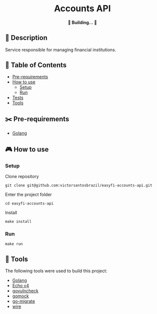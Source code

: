 <h1 align="center">
Accounts API
</h1>

<h4 align="center">
🚧   Building...  🚧
</h4>

## 📰 Description

Service responsible for managing financial institutions.

## 📔 Table of Contents

<!--ts-->

- [Pre-requirements](#✂️-pre-requirements)
- [How to use](#🎮-how-to-use)
  - [Setup](#setup)
  - [Run](#run)
- [Tests](#📌-tests)
- [Tools](#🔨-tools)
<!--te-->

## ✂️ Pre-requirements

- [Golang](https://go.dev/doc/install)

## 🎮 How to use

### Setup

Clone repository

```
git clone git@github.com:victorsantosbrazil/easyfi-accounts-api.git
```

Enter the project folder

```
cd easyfi-accounts-api
```

Install

```
make install
```

### Run

```
make run
```

## 🔨 Tools

The following tools were used to build this project:

- [Golang](https://go.dev/)
- [Echo v4](https://echo.labstack.com/)
- [govulncheck](https://pkg.go.dev/golang.org/x/vuln/cmd/govulncheck)
- [gomock](https://github.com/golang/mock)
- [go-migrate](https://github.com/golang-migrate/migrate)
- [wire](https://github.com/google/wire)
